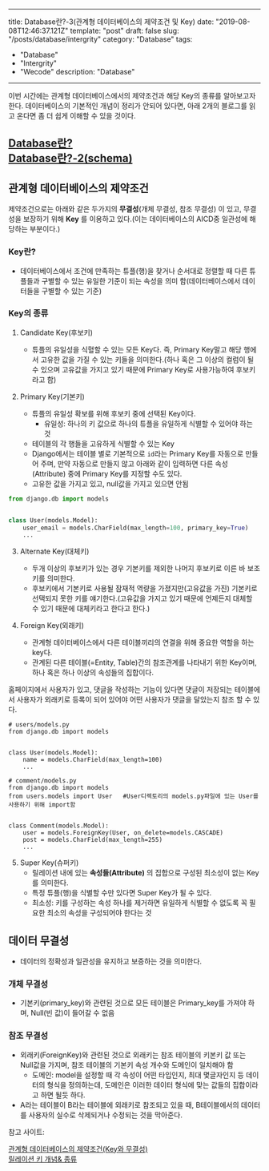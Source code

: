 ---
title: Database란?-3(관계형 데이터베이스의 제약조건 및 Key)
date: "2019-08-08T12:46:37.121Z"
template: "post"
draft: false
slug: "/posts/database/intergrity"
category: "Database"
tags:
  - "Database"
  - "Intergrity"
  - "Wecode"
description: "Database"

------

이번 시간에는 관계형 데이터베이스에서의 제약조건과 해당 Key의 종류를 알아보고자 한다.
데이터베이스의 기본적인 개념이 정리가 안되어 있다면, 아래 2개의 블로그를 읽고 온다면 좀 더 쉽게 이해할 수 있을 것이다.

[Database란?](https://koreanblacklee.github.io/posts/database)   
[Database란?-2(schema)](https://koreanblacklee.github.io/posts/database/schema)
------

## 관계형 데이터베이스의 제약조건

제약조건으로는 아래와 같은 두가지의 **무결성**(개체 무결성, 참조 무결성) 이 있고, 무결성을 보장하기 위해 **Key** 를 이용하고 있다.(이는 데이터베이스의 AICD중 일관성에 해당하는 부분이다.)

### Key란?
* 데이터베이스에서 조건에 만족하는 튜플(행)을 찾거나 순서대로 정렬할 때 다른 튜플들과 구별할 수 있는 유일한 기준이 되는 속성을 의미 함(데이터베이스에서 데이터들을 구별할 수 있는 기준)

### Key의 종류
1. Candidate Key(후보키)    

    * 튜플의 유일성을 식혈할 수 있는 모든 Key다. 즉, Primary Key말고 해당 행에서 고유한 값을 가질 수 있는 키들을 의미한다.(하나 혹은 그 이상의 컬럼이 될 수 있으며 고유값을 가지고 있기 때문에 Primary Key로 사용가능하여 후보키 라고 함)
2. Primary Key(기본키)  
    * 튜플의 유일성 확보를 위해 후보키 중에 선택된 Key이다.
        * 유일성: 하나의 키 값으로 하나의 튜플을 유일하게 식별할 수 있어야 하는 것
    * 테이블의 각 행들을 고유하게 식별할 수 있는 Key
    * Django에서는 테이블 별로 기본적으로 `id`라는 Primary Key를 자동으로 만들어 주며, 만약 자동으로 만들지 않고 아래와 같이 입력하면 다른 속성(Attribute) 중에 Primary Key를 지정할 수도 있다.
    * 고유한 값을 가지고 있고, null값을 가지고 있으면 안됨

```models.py
from django.db import models


class User(models.Model):
    user_email = models.CharField(max_length=100, primary_key=True)
    ...

```

3. Alternate Key(대체키)
    * 두개 이상의 후보키가 있는 경우 기본키를 제외한 나머지 후보키로 이른 바 보조키를 의미한다.
    * 후보키에서 기본키로 사용될 잠재적 역량을 가졌지만(고유값을 가진) 기본키로 선택되지 못한 키를 얘기한다.(고유값을 가지고 있기 때문에 언제든지 대체할 수 있기 때문에 대체키라고 한다고 한다.)

4. Foreign Key(외래키)
    * 관계형 데이터베이스에서 다른 테이블끼리의 연결을 위해 중요한 역할을 하는 key다.
    * 관계된 다른 테이블(=Entity, Table)간의 참조관계를 나타내기 위한 Key이며, 하나 혹은 하나 이상의 속성들의 집합이다.  

홈페이지에서 사용자가 있고, 댓글을 작성하는 기능이 있다면 댓글이 저장되는 테이블에서 사용자가 외래키로 등록이 되어 있어야 어떤 사용자가 댓글을 달았는지 참조 할 수 있다.

```
# users/models.py
from django.db import models


class User(models.Model):
    name = models.CharField(max_length=100)
    ...
```

```
# comment/models.py
from django.db import models
from users.models import User   #User디렉토리의 models.py파일에 있는 User를 사용하기 위해 import함


class Comment(models.Model):
    user = models.ForeignKey(User, on_delete=models.CASCADE)
    post = models.CharField(max_length=255)
    ...
```    

5. Super Key(슈퍼키)
    * 릴레이션 내에 있는 **속성들(Attribute)** 의 집합으로 구성된 최소성이 없는 Key를 의미한다.
    * 특정 튜플(행)을 식별할 수만 있다면 Super Key가 될 수 있다.
    * 최소성: 키를 구성하는 속성 하나를 제거하면 유일하게 식별할 수 없도록 꼭 필요한 최소의 속성을 구성되어야 한다는 것


## 데이터 무결성  
* 데이터의 정확성과 일관성을 유지하고 보증하는 것을 의미한다.

### 개체 무결성
* 기본키(primary_key)와 관련된 것으로 모든 테이블은 Primary_key를 가져야 하며, Null(빈 값)이 들어갈 수 없음


### 참조 무결성
* 외래키(ForeignKey)와 관련된 것으로 외래키는 참조 테이블의 키본키 값 또는 Null값을 가지며, 참조 테이블의 기본키 속성 개수와 도메인이 일치해야 함
    * 도메인: model을 설정할 때 각 속성이 어떤 타입인지, 최대 몇글자인지 등 데이터의 형식을 정의하는데, 도메인은 이러한 데이터 형식에 맞는 값들의 집합이라고 하면 될듯 하다.
* A라는 테이블이 B라는 테이블에 외래키로 참조되고 있을 때, B테이블에서의 데이터를 사용자의 실수로 삭제되거나 수정되는 것을 막아준다.




참고 사이트:

[관계형 데이터베이스의 제약조건(Key와 무결성)](https://gomcine.tistory.com/entry/Database-8-RDB%EC%9D%98-%EC%A0%9C%EC%95%BD%EC%A1%B0%EA%B1%B4-Key%EC%99%80-%EB%AC%B4%EA%B2%B0%EC%84%B1?category=733455)  
[릴레이션 키 개념& 종류](https://jhnyang.tistory.com/71?category=817647)  
